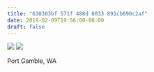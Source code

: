 ```yaml
---
title: "630303bf 571f 488d 8033 891cb690c2af"
date: 2019-02-09T19:56:00-08:00
draft: false
---
```


![](https://d17enza3bfujl8.cloudfront.net/L1000281.jpg)
![](https://d17enza3bfujl8.cloudfront.net/L1000325.jpg)

Port Gamble, WA
